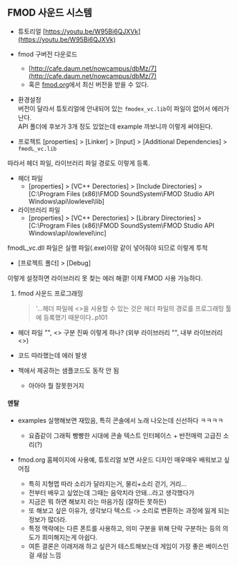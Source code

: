 ## FMOD 사운드 시스템

* 튜토리얼
  [https://youtu.be/W95Bi6QJXVk](https://youtu.be/W95Bi6QJXVk)
* fmod 구버전 다운로드

  * [http://cafe.daum.net/nowcampus/dbMz/7](http://cafe.daum.net/nowcampus/dbMz/7)
  * 혹은 [fmod.org](https://www.fmod.com/)에서 최신 버전을 받을 수 있다.

* 환경설정  
  버전이 달라서 튜토리얼에 안내되어 있는 `fmodex_vc.lib`이 파일이 없어서 에러가 난다.  
  API 폴더에 후보가 3개 정도 있었는데 example 까보니까 이렇게 써야된다.

* 프로젝트 \[properties\] &gt; \[Linker\] &gt; \[Input\] &gt; \[Additional Dependencies\] &gt; `fmodL_vc.lib`

따라서 헤더 파일, 라이브러리 파일 경로도 이렇게 등록.

* 헤더 파일
  * \[properties\] &gt; \[VC++ Derectories\] &gt; \[Include Directories\] &gt; \[C:\Program Files \(x86\)\FMOD SoundSystem\FMOD Studio API Windows\api\lowlevel\lib\]
* 라이브러리 파일
  * \[properties\] &gt; \[VC++ Derectories\] &gt; \[Library Directories\] &gt; \[C:\Program Files \(x86\)\FMOD SoundSystem\FMOD Studio API Windows\api\lowlevel\inc\]

fmodL\_vc.dll 파일은 실행 파일\(.exe\)이랑 같이 넣어줘야 되므로 이렇게 투척

* \[프로젝트 폴더\] &gt; \[Debug\]

이렇게 설정하면 라이브러리 못 찾는 에러 해결! 이제 FMOD 사용 가능하다.



1. fmod 사운드 프로그래밍

   > '...헤더 파일에 &lt;&gt;을 사용할 수 있는 것은 헤더 파일의 경로를 프로그래밍 툴에 등록했기 때문이다..p101

* 헤더 파일 "", &lt;&gt; 구분 진짜 이렇게 하나? \(외부 라이브러리 "", 내부 라이브러리 &lt;&gt;\)



* 코드 따라했는데 에러 발생
* 책에서 제공하는 샘플코드도 동작 안 됨
  * 아아아 뭘 잘못한거지



#### 멘탈

* examples 실행해보면 재밌음, 특히 콘솔에서 노래 나오는데 신선하다 ㅋㅋㅋㅋ
  * 요즘같이 그래픽 빵빵한 시대에 콘솔 텍스트 인터페이스 + 반전매력 고급진 소리\(?\)
* fmod.org 홈페이지에 사용예, 튜토리얼 보면 사운드 디자인 매우매우 배워보고 싶어짐

  * 특히 지형맵 따라 소리가 달라지는거, 물리+소리 걷기, 거리...
  * 전부터 배우고 싶었는데 그때는 음악치라 안돼...라고 생각했다가
  * 지금은 뭐 하면 해보지 라는 마음가짐 \(잘하든 못하든\)
  * 또 해보고 싶은 이유가, 생각보다 텍스트 -&gt; 소리로 변환하는 과정에 잃게 되는 정보가 많더라.
  * 특정 맥락에는 다른 폰트를 사용하고, 의미 구분을 위해 단락 구분하는 등의 의도가 희미해지는게 아쉽다.
  * 여튼 결론은 이래저래 하고 싶은거 테스트해보는데 게임이 가장 좋은 베이스인걸 새삼 느낌




